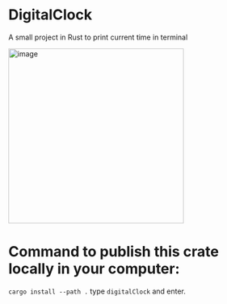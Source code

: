 # DigitalClock

A small project in Rust to print current time in terminal

<img width="347" alt="image" src="https://user-images.githubusercontent.com/9638740/219717329-2939c71b-6b89-4db2-807e-c48d26c374bb.png">


# Command to publish this crate locally in your computer: 
`cargo install --path .`
type `digitalClock` and enter.